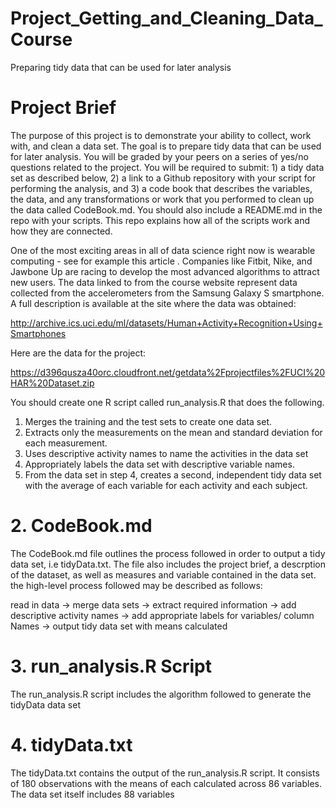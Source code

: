 # Project_Getting_and_Cleaning_Data_Course
Preparing tidy data that can be used for later analysis

# Project Brief

The purpose of this project is to demonstrate your ability to collect, work with, and clean a data set. The goal is to prepare tidy data that can be used for later analysis. You will be graded by your peers on a series of yes/no questions related to the project. You will be required to submit: 1) a tidy data set as described below, 2) a link to a Github repository with your script for performing the analysis, and 3) a code book that describes the variables, the data, and any transformations or work that you performed to clean up the data called CodeBook.md. You should also include a README.md in the repo with your scripts. This repo explains how all of the scripts work and how they are connected.

One of the most exciting areas in all of data science right now is wearable computing - see for example this article . Companies like Fitbit, Nike, and Jawbone Up are racing to develop the most advanced algorithms to attract new users. The data linked to from the course website represent data collected from the accelerometers from the Samsung Galaxy S smartphone. A full description is available at the site where the data was obtained:

http://archive.ics.uci.edu/ml/datasets/Human+Activity+Recognition+Using+Smartphones

Here are the data for the project:

https://d396qusza40orc.cloudfront.net/getdata%2Fprojectfiles%2FUCI%20HAR%20Dataset.zip

You should create one R script called run_analysis.R that does the following.

1. Merges the training and the test sets to create one data set.
2. Extracts only the measurements on the mean and standard deviation for each measurement.
3. Uses descriptive activity names to name the activities in the data set
4. Appropriately labels the data set with descriptive variable names.
5. From the data set in step 4, creates a second, independent tidy data set with the average of each variable for each activity and each subject.

# 2. CodeBook.md
The CodeBook.md file outlines the process followed in order to output a tidy data set, i.e tidyData.txt. The file also includes the project brief, a descrption of the dataset, as well as measures and variable contained in the data set. the high-level process followed may be described as follows:

read in data -> merge data sets -> extract required information -> add descriptive activity names -> add appropriate labels for variables/ column Names -> output tidy data set with means calculated

# 3. run_analysis.R Script
The run_analysis.R script includes the algorithm followed to generate the tidyData data set

# 4. tidyData.txt
The tidyData.txt contains the output of the run_analysis.R script. It consists of 180 observations with the means of each calculated across 86 variables. The data set itself includes 88 variables
